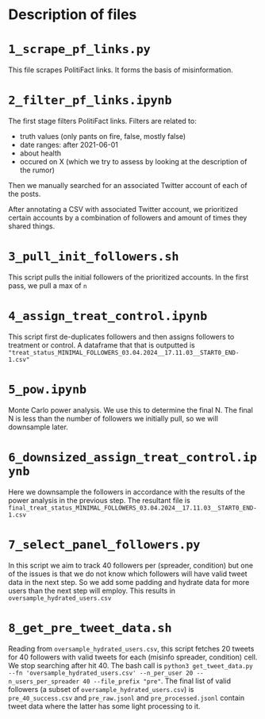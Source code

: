 # Description of files 


# `1_scrape_pf_links.py`
This file scrapes PolitiFact links. It forms the basis of misinformation. 


# `2_filter_pf_links.ipynb`
The first stage filters PolitiFact links. Filters are related to:
- truth values (only pants on fire, false, mostly false)
- date ranges: after 2021-06-01
- about health
- occured on X (which we try to assess by looking at the description of the rumor)

Then we manually searched for an associated Twitter account of each of the posts.

After annotating a CSV with associated Twitter account, we prioritized certain accounts by a combination of followers and amount of times they shared things. 

# `3_pull_init_followers.sh`
This script pulls the initial followers of the prioritized accounts. In the first pass, we pull a max of `n` 

# `4_assign_treat_control.ipynb`
This script first de-duplicates followers and then assigns followers to treatment or control. A dataframe that that is outputted is
`"treat_status_MINIMAL_FOLLOWERS_03.04.2024__17.11.03__START0_END-1.csv"
`

# `5_pow.ipynb`

Monte Carlo power analysis. We use this to determine the final N. The final N is less
than the number of followers we initially pull, so we will downsample later. 

# `6_downsized_assign_treat_control.ipynb`
Here we downsample the followers in accordance with the results of the power analysis in the previous step. The resultant file is
`final_treat_status_MINIMAL_FOLLOWERS_03.04.2024__17.11.03__START0_END-1.csv`


# `7_select_panel_followers.py`
In this script we aim to track 40 followers per (spreader, condition) but one of the issues is that we do not know
which followers will have valid tweet data in the next step. So we add some padding and hydrate data for more users than the next step will employ. This results in
`oversample_hydrated_users.csv`

# `8_get_pre_tweet_data.sh`
Reading from `oversample_hydrated_users.csv`, this script fetches 20 tweets for 40 followers with valid tweets for each (misinfo spreader, condition) cell. We stop searching after hit 40. 
The bash call is `python3 get_tweet_data.py --fn 'oversample_hydrated_users.csv' --n_per_user 20 --n_users_per_spreader 40 --file_prefix "pre"`. The final list of valid followers (a subset of `oversample_hydrated_users.csv`) is
`pre_40_success.csv` and `pre_raw.jsonl` and `pre_processed.jsonl` contain tweet data where
the latter has some light processing to it. 


